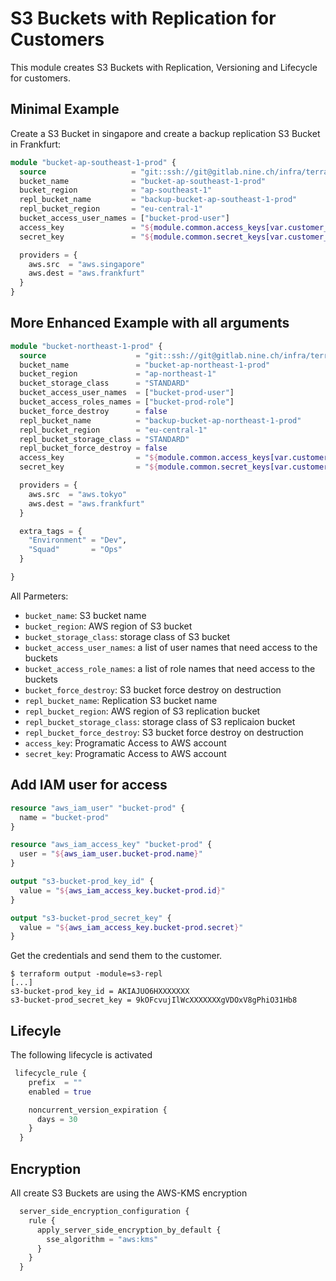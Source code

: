 # S3 Buckets with Replication for Customers
This module creates S3 Buckets with Replication, Versioning and Lifecycle for customers.


## Minimal Example 
Create a S3 Bucket in singapore and create a backup replication S3 Bucket in Frankfurt:

```terraform
module "bucket-ap-southeast-1-prod" {
  source                   = "git::ssh://git@gitlab.nine.ch/infra/terraform-aws-modules/s3-repl.git?ref=v1.0.4"
  bucket_name              = "bucket-ap-southeast-1-prod"
  bucket_region            = "ap-southeast-1"
  repl_bucket_name         = "backup-bucket-ap-southeast-1-prod"
  repl_bucket_region       = "eu-central-1"
  bucket_access_user_names = ["bucket-prod-user"]
  access_key               = "${module.common.access_keys[var.customer_account]}"
  secret_key               = "${module.common.secret_keys[var.customer_account]}"

  providers = {
    aws.src  = "aws.singapore"
    aws.dest = "aws.frankfurt"
  }
}
```

## More Enhanced Example with all arguments

```terraform
module "bucket-northeast-1-prod" {
  source                    = "git::ssh://git@gitlab.nine.ch/infra/terraform-aws-modules/s3-repl.git?ref=v1.0.4"
  bucket_name               = "bucket-ap-northeast-1-prod"
  bucket_region             = "ap-northeast-1"
  bucket_storage_class      = "STANDARD"
  bucket_access_user_names  = ["bucket-prod-user"]
  bucket_access_roles_names = ["bucket-prod-role"]
  bucket_force_destroy      = false
  repl_bucket_name          = "backup-bucket-ap-northeast-1-prod"
  repl_bucket_region        = "eu-central-1"
  repl_bucket_storage_class = "STANDARD"
  repl_bucket_force_destroy = false
  access_key                = "${module.common.access_keys[var.customer_account]}"
  secret_key                = "${module.common.secret_keys[var.customer_account]}"

  providers = {
    aws.src  = "aws.tokyo"
    aws.dest = "aws.frankfurt"
  }

  extra_tags = {
    "Environment" = "Dev",
    "Squad"       = "Ops"  
  }

}
```

All Parmeters:

* `bucket_name`: S3 bucket name
* `bucket_region`: AWS region of S3 bucket
* `bucket_storage_class`: storage class of S3 bucket
* `bucket_access_user_names`: a list of user names that need access to the buckets
* `bucket_access_role_names`: a list of role names that need access to the buckets
* `bucket_force_destroy`: S3 bucket force destroy on destruction
* `repl_bucket_name`: Replication S3 bucket name
* `repl_bucket_region`: AWS region of S3 replication bucket
* `repl_bucket_storage_class`: storage class of S3 replicaion bucket
* `repl_bucket_force_destroy`: S3 bucket force destroy on destruction
* `access_key`: Programatic Access to AWS account
* `secret_key`: Programatic Access to AWS account

## Add IAM user for access
```terraform
resource "aws_iam_user" "bucket-prod" {
  name = "bucket-prod"
}

resource "aws_iam_access_key" "bucket-prod" {
  user = "${aws_iam_user.bucket-prod.name}"
}

output "s3-bucket-prod_key_id" {
  value = "${aws_iam_access_key.bucket-prod.id}"
}

output "s3-bucket-prod_secret_key" {
  value = "${aws_iam_access_key.bucket-prod.secret}"
}
```

Get the credentials and send them to the customer.

```
$ terraform output -module=s3-repl
[...]
s3-bucket-prod_key_id = AKIAJUO6HXXXXXXX
s3-bucket-prod_secret_key = 9kOFcvujIlWcXXXXXXXgVDOxV8gPhiO31Hb8
```

## Lifecyle

The following lifecycle is activated

```terraform
 lifecycle_rule {
    prefix  = ""
    enabled = true

    noncurrent_version_expiration {
      days = 30
    }
  }
```

## Encryption

All create S3 Buckets are using the AWS-KMS encryption

```terraform
  server_side_encryption_configuration {
    rule {
      apply_server_side_encryption_by_default {
        sse_algorithm = "aws:kms"
      }
    }
  }
```
